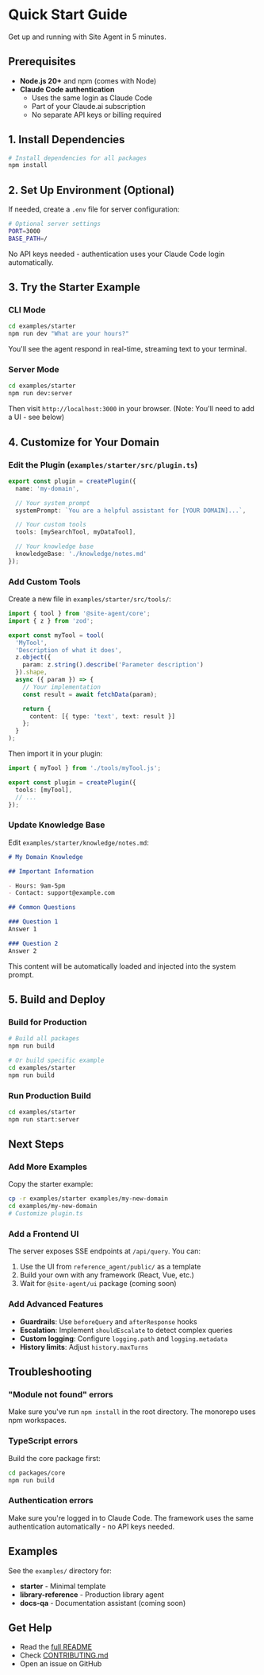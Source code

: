 # Quick Start Guide

Get up and running with Site Agent in 5 minutes.

## Prerequisites

- **Node.js 20+** and npm (comes with Node)
- **Claude Code authentication**
  - Uses the same login as Claude Code
  - Part of your Claude.ai subscription
  - No separate API keys or billing required

## 1. Install Dependencies

```bash
# Install dependencies for all packages
npm install
```

## 2. Set Up Environment (Optional)

If needed, create a `.env` file for server configuration:

```bash
# Optional server settings
PORT=3000
BASE_PATH=/
```

No API keys needed - authentication uses your Claude Code login automatically.

## 3. Try the Starter Example

### CLI Mode

```bash
cd examples/starter
npm run dev "What are your hours?"
```

You'll see the agent respond in real-time, streaming text to your terminal.

### Server Mode

```bash
cd examples/starter
npm run dev:server
```

Then visit `http://localhost:3000` in your browser. (Note: You'll need to add a UI - see below)

## 4. Customize for Your Domain

### Edit the Plugin (`examples/starter/src/plugin.ts`)

```typescript
export const plugin = createPlugin({
  name: 'my-domain',

  // Your system prompt
  systemPrompt: `You are a helpful assistant for [YOUR DOMAIN]...`,

  // Your custom tools
  tools: [mySearchTool, myDataTool],

  // Your knowledge base
  knowledgeBase: './knowledge/notes.md'
});
```

### Add Custom Tools

Create a new file in `examples/starter/src/tools/`:

```typescript
import { tool } from '@site-agent/core';
import { z } from 'zod';

export const myTool = tool(
  'MyTool',
  'Description of what it does',
  z.object({
    param: z.string().describe('Parameter description')
  }).shape,
  async ({ param }) => {
    // Your implementation
    const result = await fetchData(param);

    return {
      content: [{ type: 'text', text: result }]
    };
  }
);
```

Then import it in your plugin:

```typescript
import { myTool } from './tools/myTool.js';

export const plugin = createPlugin({
  tools: [myTool],
  // ...
});
```

### Update Knowledge Base

Edit `examples/starter/knowledge/notes.md`:

```markdown
# My Domain Knowledge

## Important Information

- Hours: 9am-5pm
- Contact: support@example.com

## Common Questions

### Question 1
Answer 1

### Question 2
Answer 2
```

This content will be automatically loaded and injected into the system prompt.

## 5. Build and Deploy

### Build for Production

```bash
# Build all packages
npm run build

# Or build specific example
cd examples/starter
npm run build
```

### Run Production Build

```bash
cd examples/starter
npm run start:server
```

## Next Steps

### Add More Examples

Copy the starter example:

```bash
cp -r examples/starter examples/my-new-domain
cd examples/my-new-domain
# Customize plugin.ts
```

### Add a Frontend UI

The server exposes SSE endpoints at `/api/query`. You can:

1. Use the UI from `reference_agent/public/` as a template
2. Build your own with any framework (React, Vue, etc.)
3. Wait for `@site-agent/ui` package (coming soon)

### Add Advanced Features

- **Guardrails**: Use `beforeQuery` and `afterResponse` hooks
- **Escalation**: Implement `shouldEscalate` to detect complex queries
- **Custom logging**: Configure `logging.path` and `logging.metadata`
- **History limits**: Adjust `history.maxTurns`

## Troubleshooting

### "Module not found" errors

Make sure you've run `npm install` in the root directory. The monorepo uses npm workspaces.

### TypeScript errors

Build the core package first:

```bash
cd packages/core
npm run build
```

### Authentication errors

Make sure you're logged in to Claude Code. The framework uses the same authentication automatically - no API keys needed.

## Examples

See the `examples/` directory for:

- **starter** - Minimal template
- **library-reference** - Production library agent
- **docs-qa** - Documentation assistant (coming soon)

## Get Help

- Read the [full README](./README.md)
- Check [CONTRIBUTING.md](./CONTRIBUTING.md)
- Open an issue on GitHub
